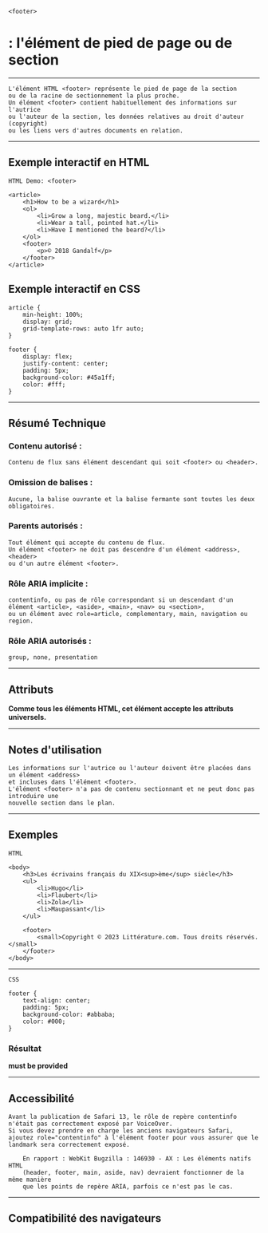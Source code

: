     <footer> 
# **: l'élément de pied de page ou de section**

---



    L'élément HTML <footer> représente le pied de page de la section 
    ou de la racine de sectionnement la plus proche. 
    Un élément <footer> contient habituellement des informations sur l'autrice 
    ou l'auteur de la section, les données relatives au droit d'auteur (copyright) 
    ou les liens vers d'autres documents en relation.

---



## **Exemple interactif en HTML**

    HTML Demo: <footer>

    <article>
        <h1>How to be a wizard</h1>
        <ol>
            <li>Grow a long, majestic beard.</li>
            <li>Wear a tall, pointed hat.</li>
            <li>Have I mentioned the beard?</li>
        </ol>
        <footer>
            <p>© 2018 Gandalf</p>
        </footer>
    </article>

## **Exemple interactif en CSS**

    article {
        min-height: 100%;
        display: grid;
        grid-template-rows: auto 1fr auto;
    }

    footer {
        display: flex;
        justify-content: center;
        padding: 5px;
        background-color: #45a1ff;
        color: #fff;
    }

---



## **Résumé Technique**
   
### **Contenu autorisé :**
    Contenu de flux sans élément descendant qui soit <footer> ou <header>.

### **Omission de balises :** 
    Aucune, la balise ouvrante et la balise fermante sont toutes les deux obligatoires.

### **Parents autorisés :** 
    Tout élément qui accepte du contenu de flux. 
    Un élément <footer> ne doit pas descendre d'un élément <address>, <header> 
    ou d'un autre élément <footer>.

### **Rôle ARIA implicite :** 
    contentinfo, ou pas de rôle correspondant si un descendant d'un élément <article>, <aside>, <main>, <nav> ou <section>, 
    ou un élément avec role=article, complementary, main, navigation ou region.

### **Rôle ARIA autorisés :** 
    group, none, presentation

---



## **Attributs**

**Comme tous les éléments HTML, cet élément accepte les attributs universels.**

---



## **Notes d'utilisation**

    Les informations sur l'autrice ou l'auteur doivent être placées dans un élément <address> 
    et incluses dans l'élément <footer>.
    L'élément <footer> n'a pas de contenu sectionnant et ne peut donc pas introduire une 
    nouvelle section dans le plan.

---



## **Exemples**

    HTML

    <body>
        <h3>Les écrivains français du XIX<sup>ème</sup> siècle</h3>
        <ul>
            <li>Hugo</li>
            <li>Flaubert</li>
            <li>Zola</li>
            <li>Maupassant</li>
        </ul>

        <footer>
            <small>Copyright © 2023 Littérature.com. Tous droits réservés.</small>
        </footer>
    </body>

---

    CSS

    footer {
        text-align: center;
        padding: 5px;
        background-color: #abbaba;
        color: #000;
    }

### Résultat

**must be provided**

---



## **Accessibilité**

    Avant la publication de Safari 13, le rôle de repère contentinfo n'était pas correctement exposé par VoiceOver. 
    Si vous devez prendre en charge les anciens navigateurs Safari, 
    ajoutez role="contentinfo" à l'élément footer pour vous assurer que le landmark sera correctement exposé.

        En rapport : WebKit Bugzilla : 146930 - AX : Les éléments natifs HTML 
        (header, footer, main, aside, nav) devraient fonctionner de la même manière 
        que les points de repère ARIA, parfois ce n'est pas le cas.

---



## **Compatibilité des navigateurs**


